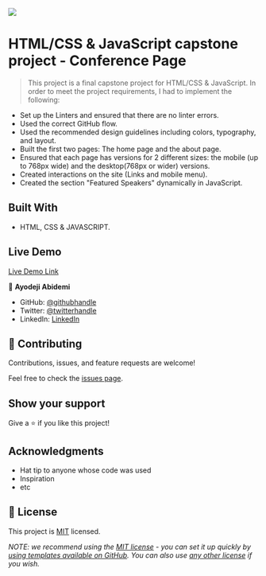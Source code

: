 ![](https://img.shields.io/badge/Microverse-blueviolet)

# HTML/CSS & JavaScript capstone project - Conference Page

> This project is a final capstone project for HTML/CSS & JavaScript. In order to meet the project requirements, I had to implement the following: 
- Set up the Linters and ensured that there are no linter errors. 
- Used the correct GitHub flow.
- Used the recommended design guidelines including colors, typography, and layout.
- Built the first two pages: The home page and the about page.
- Ensured that each page has versions for 2 different sizes: the mobile (up to 768px wide) and the desktop(768px or wider) versions.
- Created interactions on the site (Links and mobile menu).
- Created the section "Featured Speakers" dynamically in JavaScript.    

## Built With

- HTML, CSS & JAVASCRIPT.

## Live Demo    

[Live Demo Link](https://demix007.github.io/Capstone-Project-Style-Conference/)

👤 **Ayodeji Abidemi**

- GitHub: [@githubhandle](https://github.com/demix007)
- Twitter: [@twitterhandle](https://twitter.com/dat_dope_demix)
- LinkedIn: [LinkedIn](https://linkedin.com/in/ayodeji-abidemi-b76935218/)

## 🤝 Contributing

Contributions, issues, and feature requests are welcome!

Feel free to check the [issues page](https://github.com/demix007/Capstone-Project-Style-Conference/issues).

## Show your support

Give a ⭐️ if you like this project!

## Acknowledgments

- Hat tip to anyone whose code was used
- Inspiration
- etc

## 📝 License

This project is [MIT](./LICENSE) licensed.

_NOTE: we recommend using the [MIT license](https://choosealicense.com/licenses/mit/) - you can set it up quickly by [using templates available on GitHub](https://docs.github.com/en/communities/setting-up-your-project-for-healthy-contributions/adding-a-license-to-a-repository). You can also use [any other license](https://choosealicense.com/licenses/) if you wish._
